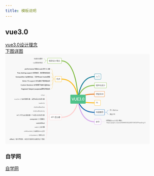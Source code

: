 ```yaml
---
title: 模板说明
---
```


## vue3.0

[vue3.0设计理念](https://www.processon.com/view/5e6df5c1e4b08b61571df0ad?fromnew=1) <br/>
[下图详图](https://www.processon.com/mindmap/5f05296bf346fb1ae5994d0a) <br/>
 <img src="../../.vuepress/public/img/processon02.png" style="width:90%;">
 

### 自学网

[自学网](https://shengxinjing.cn/fe/vue.html#%E6%8A%80%E6%9C%AF%E6%96%87%E6%A1%A3)  

 